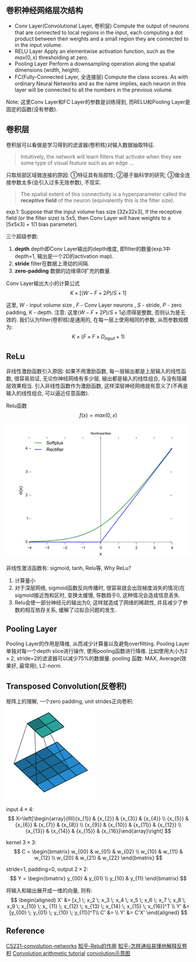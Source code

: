 ## 卷积神经网络层次结构
* Conv Layer(Convolutional Layer, 卷积层)
Compute the output of neurons that are connected to local regions in the input, each computing a dot product between their weights and a small region they are connected to in the input volume. 
* RELU Layer
Apply an elementwise activation function, such as the $max(0,x)$ thresholding at zero.
* Pooling Layer
Perform a downsampling operation along the spatial dimensions (width, height).
* FC(Fully-Connected Layer, 全连接层)
Compute the class scores. As with ordinary Neural Networks and as the name implies, each neuron in this layer will be connected to all the numbers in the previous volume.

Note: 这里Conv Layer和FC Layer的参数是训练得到, 而RELU和Pooling Layer是固定的函数(没有参数).


## 卷积层
卷积层可以看做是学习得到的滤波器(卷积核)对输入数据抽取特征.
> Intuitively, the network will learn filters that activate when they see some type of visual feature such as an edge ...

只取局部区域做连接的原因: ①特征具有局部性; ②基于脑科学的研究; ③做全连接参数太多(会引入过多无效参数), 不现实.
> The spatial extent of this connectivity is a hyperparameter called the __receptive field__ of the neuron (equivalently this is the filter size).

exp.1: Suppose that the input volume has size [32x32x3], If the receptive field (or the filter size) is 5x5, then Conv Layer will have weights to a [5x5x3] + 1(1 bias parameter).

三个超级参数:
1. __depth__
depth即Conv Layer输出的depth维度, 即filter的数量(exp.1中depth=1, 输出是一个2D的activation map).
2. __stride__
filter在数据上滑动的间隔.
3. __zero-padding__
数据的边缘填0扩充的数量.

Conv Layer输出大小的计算公式
$$
K \times [(W - F + 2P)/S + 1]
$$

这里, $W$ - input volume size , $F$ - Conv Layer neurons , $S$ - stride, $P$ - zero padding, K - depth. 
注意: 这里$(W - F + 2P)/S + 1$必须得是整数, 否则认为是无效的.
我们认为filter(卷积核)是通用的, 在每一层上使用相同的参数, 从而参数规模为:
$$
K \times (F \times F \times D_{input} + 1)
$$


## ReLu
非线性激励函数引入原因:
如果不用激励函数, 每一层输出都是上层输入的线性函数, 很容易验证, 无论你神经网络有多少层, 输出都是输入的线性组合, 与没有隐藏层效果相当. 引入非线性函数作为激励函数, 这样深层神经网络就有意义了(不再是输入的线性组合, 可以逼近任意函数).

Relu函数
$$
f(x) = max(0, x)
$$

![relu](../rc/relu.svg)

非线性激活函数有: sigmoid, tanh, Relu等, Why ReLu?
1. 计算量小
2. 对于深层网络, sigmoid函数反向传播时, 很容易就会出现梯度消失的情况(在sigmoid接近饱和区时, 变换太缓慢, 导数趋于0, 这种情况会造成信息丢失.
3. Relu会使一部分神经元的输出为0, 这样就造成了网络的稀疏性, 并且减少了参数的相互依存关系, 缓解了过拟合问题的发生.


## Pooling Layer
Pooling Layer的作用是降维, 从而减少计算量以及避免overfitting. Pooling Layer单独对每一个depth slice进行操作, 使用pooling函数进行降维. 比如使用大小为$2 \times 2$, stride=2的滤波器可以减少75%的数据量.
pooling 函数: MAX, Average(效果好, 最常用), L2-norm.

## Transposed Convolution(反卷积)
矩阵上的理解, 一个zero padding, unit strides正向卷积:
![zero_pading_unit_stride](../rc/no_padding_no_strides.gif)

input $4 \times 4$:
$$
X=\left[\begin{array}{llll}{x_{1}} & {x_{2}} & {x_{3}} & {x_{4}} \\ {x_{5}} & {x_{6}} & {x_{7}} & {x_{8}} \\ {x_{9}} & {x_{10}} & {x_{11}} & {x_{12}} \\ {x_{13}} & {x_{14}} & {x_{15}} & {x_{16}}\end{array}\right]
$$

kernel $3 \times 3$:
$$
C = \begin{bmatrix} w_{00} & w_{01} & w_{02} \\
w_{10} & w_{11} & w_{12} \\
w_{20} & w_{21} & w_{22}
\end{bmatrix}
$$

stride=1, padding=0, output $2 \times 2$:
$$
Y = \begin{bmatrix} y_{00} & y_{01} \\ y_{10} & y_{11} \end{bmatrix}
$$

将输入和输出展开成一维的向量, 则有:
$$
\begin{aligned}
X' &= [x_1 \; x_2 \; x_3 \; x_4 \; x_5 \; x_6 \; x_7 \; x_8 \; x_9 \; x_{10} \; x_
{11} \; x_{12} \; x_{13} \; x_{14} \; x_{15} \; x_{16}]^T \\
Y' &= [y_{00} \; y_{01} \; y_{10} \; y_{11}]^T\\
C' &= \\
Y' &= C'X'
\end{aligned}
$$

## Reference
[CS231-convolution-networks](http://cs231n.github.io/convolutional-networks/)
[知乎-Relu的作用](https://www.zhihu.com/question/29021768)
[知乎-怎样通俗易懂地解释反卷积](https://www.zhihu.com/question/48279880)
[Convolution arithmetic tutorial](http://deeplearning.net/software/theano_versions/dev/tutorial/conv_arithmetic.html#transposed-convolution-arithmetic)
[convolution示意图](https://github.com/vdumoulin/conv_arithmetic)
